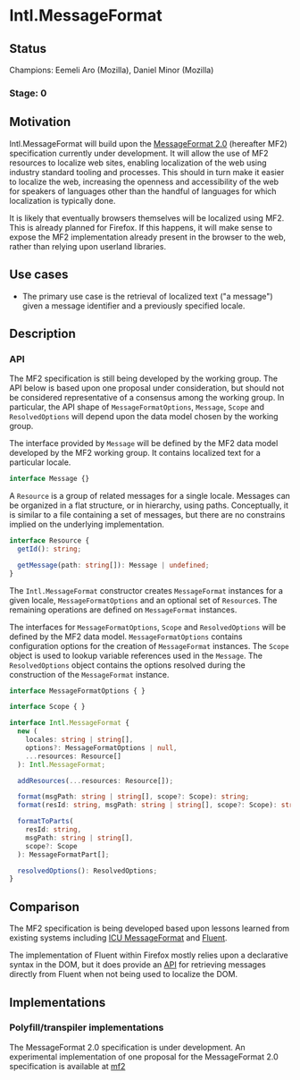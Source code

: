 # Intl.MessageFormat

## Status

Champions: Eemeli Aro (Mozilla), Daniel Minor (Mozilla)

### Stage: 0

## Motivation

Intl.MessageFormat will build upon the
[MessageFormat 2.0](https://github.com/unicode-org/message-format-wg/) (hereafter MF2)
specification currently under development.
It will allow the use of MF2 resources to localize web sites,
enabling localization of the web using industry standard tooling and processes.
This should in turn make it easier to localize the web,
increasing the openness and accessibility of the web for speakers of languages
other than the handful of languages for which localization is typically done.

It is likely that eventually browsers themselves will be localized using MF2.
This is already planned for Firefox.
If this happens,
it will make sense to expose the MF2 implementation already present in the browser to the web,
rather than relying upon userland libraries.

## Use cases

- The primary use case is the retrieval of localized text ("a message")
  given a message identifier and a previously specified locale.

## Description

### API

The MF2 specification is still being developed by the working group.
The API below is based upon one proposal under consideration,
but should not be considered representative of a consensus among the working group.
In particular, the API shape of
`MessageFormatOptions`, `Message`, `Scope` and `ResolvedOptions`
will depend upon the data model chosen by the working group.

The interface provided by `Message` will be defined by
the MF2 data model developed by the MF2 working group.
It contains localized text for a particular locale.

```ts
interface Message {}
```

A `Resource` is a group of related messages for a single locale.
Messages can be organized in a flat structure, or in hierarchy, using paths.
Conceptually, it is similar to a file containing a set of messages,
but there are no constrains implied on the underlying implementation.

```ts
interface Resource {
  getId(): string;

  getMessage(path: string[]): Message | undefined;
}
```

The `Intl.MessageFormat` constructor creates `MessageFormat` instances for a given locale,
`MessageFormatOptions` and an optional set of `Resource`s.
The remaining operations are defined on `MessageFormat` instances.

The interfaces for
`MessageFormatOptions`, `Scope` and `ResolvedOptions`
will be defined by the MF2 data model.
`MessageFormatOptions` contains configuration options
for the creation of `MessageFormat` instances.
The `Scope` object is used to lookup variable references used in the `Message`.
The `ResolvedOptions` object contains the options
resolved during the construction of the `MessageFormat` instance.

```ts
interface MessageFormatOptions { }

interface Scope { }

interface Intl.MessageFormat {
  new (
    locales: string | string[],
    options?: MessageFormatOptions | null,
    ...resources: Resource[]
  ): Intl.MessageFormat;

  addResources(...resources: Resource[]);

  format(msgPath: string | string[], scope?: Scope): string;
  format(resId: string, msgPath: string | string[], scope?: Scope): string;

  formatToParts(
    resId: string,
    msgPath: string | string[],
    scope?: Scope
  ): MessageFormatPart[];

  resolvedOptions(): ResolvedOptions;
}
```

## Comparison

The MF2 specification is being developed based upon lessons learned from existing systems
including [ICU MessageFormat] and [Fluent].

The implementation of Fluent within Firefox mostly relies upon
a declarative syntax in the DOM,
but it does provide an [API] for retrieving messages directly from Fluent
when not being used to localize the DOM.

[icu messageformat]: https://unicode-org.github.io/icu/userguide/format_parse/messages/
[fluent]: https://projectfluent.org/
[api]: https://firefox-source-docs.mozilla.org/l10n/fluent/tutorial.html#non-markup-localization

## Implementations

### Polyfill/transpiler implementations

The MessageFormat 2.0 specification is under development.
An experimental implementation of one proposal for the MessageFormat 2.0 specification is available at
[mf2](https://github.com/messageformat/messageformat/tree/mf2/packages/messageformat)
